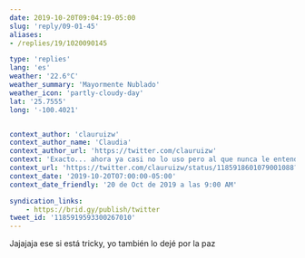 ```yaml
---
date: 2019-10-20T09:04:19-05:00
slug: 'reply/09-01-45'
aliases:
- /replies/19/1020090145

type: 'replies'
lang: 'es'
weather: '22.6°C'
weather_summary: 'Mayormente Nublado'
weather_icon: 'partly-cloudy-day'
lat: '25.7555'
long: '-100.4021'


context_author: 'clauruizw'
context_author_name: 'Claudia'
context_author_url: 'https://twitter.com/clauruizw'
context: 'Exacto... ahora ya casi no lo uso pero al que nunca le entendí fue al mentado Snapchat ‪<a href="https://twitter.com/hashtag/chavorucoProblems">#chavorucoProblems</a> 🤷🏻‍♀️'
context_url: 'https://twitter.com/clauruizw/status/1185918601079001088?s=12'
context_date: '2019-10-20T07:00:00-05:00'
context_date_friendly: '20 de Oct de 2019 a las 9:00 AM'

syndication_links:
    - https://brid.gy/publish/twitter
tweet_id: '1185919593300267010'
---
```

Jajajaja ese si está tricky, yo también lo dejé por la paz
